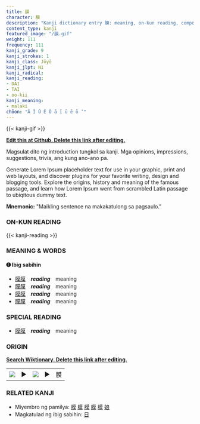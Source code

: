 ```yaml
---
title: 膜
character: 膜
description: "Kanji dictionary entry 膜: meaning, on-kun reading, compounds, origin, related kanji"
content_type: kanji
featured_image: "/膜.gif"
weight: 111
frequency: 111
kanji_grade: 9
kanji_strokes: 1
kanji_class: Jōyō
kanji_jlpt: N1
kanji_radical: 
kanji_reading: 
- DAI
- TAI
- oo-kii
kanji_meaning:
- malaki
chōon: "Ā Ī Ū Ē Ō ā ī ū ē ō ’"
---
```

[//]: # (Don't edit the line below. Kanji animated GIF code is automatically generated.)
{{< kanji-gif >}}

[//]: # (Edit below this line.)

**[Edit this at Github. Delete this link after editing.](https://github.com/tim0g/tim/tree/main/content/kanji/膜/index.md)**

Magsulat dito ng introduction tungkol sa kanji. Mga opinions, impressions, suggestions, trivia, ang kung ano-ano pa.

Generate Lorem Ipsum placeholder text for use in your graphic, print and web layouts, and discover plugins for your favorite writing, design and blogging tools. Explore the origins, history and meaning of the famous passage, and learn how Lorem Ipsum went from scrambled Latin passage to ubiqitous dummy text.
 
**Mnemonic:** "Maikling sentence na makakatulong sa pagsaulo."

### ON-KUN READING

[//]: # (Don't edit the line below. ON-KUN READING code is automatically generated.)
{{< kanji-reading >}}

### MEANING & WORDS

#### ➊ **Ibig sabihin**
  - [膜](../膜)[膜](../膜)　***reading***　meaning
  - [膜](../膜)[膜](../膜)　***reading***　meaning
  - [膜](../膜)[膜](../膜)　***reading***　meaning
  - [膜](../膜)[膜](../膜)　***reading***　meaning

### SPECIAL READING
  - [膜](../膜)[膜](../膜)　***reading***　meaning

### ORIGIN

**[Search Wiktionary. Delete this link after editing.](https://wiktionary.org/wiki/膜)**
<table class="kanji-table"><tr><td>
<img src="60px-膜-bronze.svg.png">
</td><td>▶</td><td>
<img src="60px-膜-oracle.svg.png">
</td><td>▶</td>
<td class="kanji-origin">膜</td>
</tr></table>

### RELATED KANJI
- Miyembro ng pamilya: [膜](../膜) [膜](../膜) [膜](../膜) [膜](../膜) [膜](../膜) [娘](../娘)
- Magkatulad ng ibig sabihin: [日](../日)
